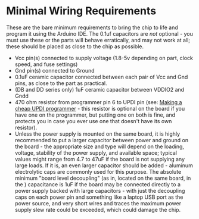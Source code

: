 # Minimal Wiring Requirements

These are the bare minimum requirements to bring the chip to life and program it using the Arduino IDE. The 0.1uf capacitors are *not* optional - you must use these or the parts will behave erratically, and may not work at all; these should be placed as close to the chip as possible.

* Vcc pin(s) connected to supply voltage (1.8-5v depending on part, clock speed, and fuse settings)
* Gnd pin(s) connected to Ground
* 0.1uF ceramic capacitor connected between each pair of Vcc and Gnd pins, as close to the part as practical.
* (DB and DD series only) 1uF ceramic capacitor between VDDIO2 and Gndd
* 470 ohm resistor from programmer pin 6 to UPDI pin (see: [Making a cheap UPDI programmer](megaavr/extras/MakeUPDIProgrammer.md) - this resistor is optional on the board if you have one on the programmer, but putting one on both is fine, and protects you in case you ever use one that doesn't have its own resistor).
* Unless the power supply is mounted on the same board, it is highly recommended to put a larger capacitor between power and ground on the board - the appropriate size and type will depend on the loading, voltage, stability of the power supply, and available space; typical values might range from 4.7 to 47uF if the board is not supplying any large loads. If it is, an even larger capacitor should be added - aluminum electrolytic caps are commonly used for this purpose. The absolute minimum "board level decoupling" (as in, located on the same board, in the ) capacitance is 1uF if the board may be connected directly to a power supply backed with large capacitors - with just the decoupling caps on each power pin and something like a laptop USB port as the power source, and very short wires and traces the maximum power supply slew rate could be exceeded, which could damage the chip.

